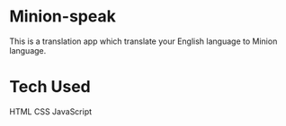 # Minion-speak 
This is a translation app which translate your English language to Minion language.

# Tech Used
HTML
CSS
JavaScript


